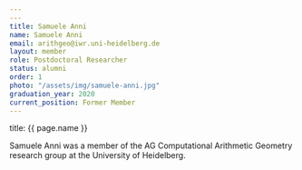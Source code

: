 ```yaml
---
---
title: Samuele Anni
name: Samuele Anni
email: arithgeo@iwr.uni-heidelberg.de
layout: member
role: Postdoctoral Researcher
status: alumni
order: 1
photo: "/assets/img/samuele-anni.jpg"
graduation_year: 2020
current_position: Former Member
---
```



title: {{ page.name }}

Samuele Anni was a member of the AG Computational Arithmetic Geometry research group at the University of Heidelberg.